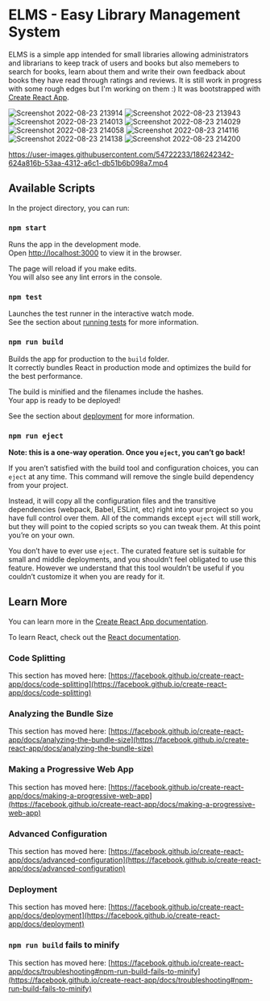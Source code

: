 # ELMS - Easy Library Management System

ELMS is a simple app intended for small libraries allowing administrators and librarians to keep track of users and books but also memebers to search for books, learn about them and write their own feedback about books they have read through ratings and reviews. It is still work in progress with some rough edges but I'm working on them :) It was bootstrapped with [Create React App](https://github.com/facebook/create-react-app).

![Screenshot 2022-08-23 213914](https://user-images.githubusercontent.com/54722233/186252153-1428526d-6da2-44ae-b146-458d2bc54d3e.png)
![Screenshot 2022-08-23 213943](https://user-images.githubusercontent.com/54722233/186252256-8faae5aa-8fe9-4f29-93af-8a2794bff173.png)
![Screenshot 2022-08-23 214013](https://user-images.githubusercontent.com/54722233/186252268-75ed9f4a-e77d-4b4f-aa57-0b50e5693435.png)
![Screenshot 2022-08-23 214029](https://user-images.githubusercontent.com/54722233/186252284-3729815a-7f49-4833-b0cf-83a51c353629.png)
![Screenshot 2022-08-23 214058](https://user-images.githubusercontent.com/54722233/186252298-ccafb4bb-9090-4568-ae96-841ee0d27502.png)
![Screenshot 2022-08-23 214116](https://user-images.githubusercontent.com/54722233/186252307-c6d2d03b-9770-460a-99fe-fa3162ea807d.png)
![Screenshot 2022-08-23 214138](https://user-images.githubusercontent.com/54722233/186252331-60297a2f-ae07-494e-9e78-20f916678aaf.png)
![Screenshot 2022-08-23 214200](https://user-images.githubusercontent.com/54722233/186252367-075091bc-8920-4aa0-b0c1-1952447d58e0.png)

https://user-images.githubusercontent.com/54722233/186242342-624a816b-53aa-4312-a6c1-db51b6b098a7.mp4

## Available Scripts

In the project directory, you can run:

### `npm start`

Runs the app in the development mode.\
Open [http://localhost:3000](http://localhost:3000) to view it in the browser.

The page will reload if you make edits.\
You will also see any lint errors in the console.

### `npm test`

Launches the test runner in the interactive watch mode.\
See the section about [running tests](https://facebook.github.io/create-react-app/docs/running-tests) for more information.

### `npm run build`

Builds the app for production to the `build` folder.\
It correctly bundles React in production mode and optimizes the build for the best performance.

The build is minified and the filenames include the hashes.\
Your app is ready to be deployed!

See the section about [deployment](https://facebook.github.io/create-react-app/docs/deployment) for more information.

### `npm run eject`

**Note: this is a one-way operation. Once you `eject`, you can’t go back!**

If you aren’t satisfied with the build tool and configuration choices, you can `eject` at any time. This command will remove the single build dependency from your project.

Instead, it will copy all the configuration files and the transitive dependencies (webpack, Babel, ESLint, etc) right into your project so you have full control over them. All of the commands except `eject` will still work, but they will point to the copied scripts so you can tweak them. At this point you’re on your own.

You don’t have to ever use `eject`. The curated feature set is suitable for small and middle deployments, and you shouldn’t feel obligated to use this feature. However we understand that this tool wouldn’t be useful if you couldn’t customize it when you are ready for it.

## Learn More

You can learn more in the [Create React App documentation](https://facebook.github.io/create-react-app/docs/getting-started).

To learn React, check out the [React documentation](https://reactjs.org/).

### Code Splitting

This section has moved here: [https://facebook.github.io/create-react-app/docs/code-splitting](https://facebook.github.io/create-react-app/docs/code-splitting)

### Analyzing the Bundle Size

This section has moved here: [https://facebook.github.io/create-react-app/docs/analyzing-the-bundle-size](https://facebook.github.io/create-react-app/docs/analyzing-the-bundle-size)

### Making a Progressive Web App

This section has moved here: [https://facebook.github.io/create-react-app/docs/making-a-progressive-web-app](https://facebook.github.io/create-react-app/docs/making-a-progressive-web-app)

### Advanced Configuration

This section has moved here: [https://facebook.github.io/create-react-app/docs/advanced-configuration](https://facebook.github.io/create-react-app/docs/advanced-configuration)

### Deployment

This section has moved here: [https://facebook.github.io/create-react-app/docs/deployment](https://facebook.github.io/create-react-app/docs/deployment)

### `npm run build` fails to minify

This section has moved here: [https://facebook.github.io/create-react-app/docs/troubleshooting#npm-run-build-fails-to-minify](https://facebook.github.io/create-react-app/docs/troubleshooting#npm-run-build-fails-to-minify)
